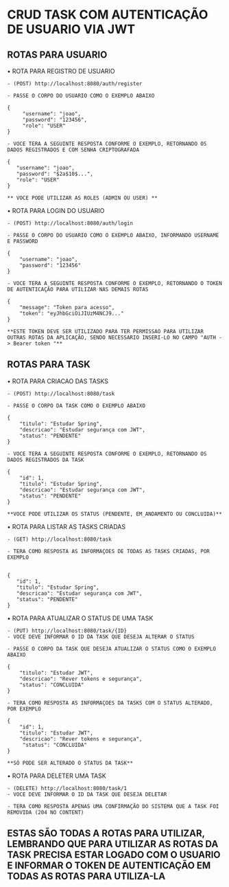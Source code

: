 
# CRUD TASK COM AUTENTICAÇÃO DE USUARIO VIA JWT








## ROTAS PARA USUARIO


• ROTA PARA REGISTRO DE USUARIO
    
    - (POST) http://localhost:8080/auth/register

    - PASSE O CORPO DO USUARIO COMO O EXEMPLO ABAIXO

    {
         "username": "joao",
         "password": "123456",
         "role": "USER"
    } 

    - VOCE TERA A SEGUINTE RESPOSTA CONFORME O EXEMPLO, RETORNANDO OS DADOS REGISTRADOS E COM SENHA CRIPTOGRAFADA

    {
       "username": "joao",
       "password": "$2a$10$...",
       "role": "USER"
    }

    ** VOCE PODE UTILIZAR AS ROLES (ADMIN OU USER) **

• ROTA PARA LOGIN DO USUARIO 

    - (POST) http://localhost:8080/auth/login

    - PASSE O CORPO DO USUARIO COMO O EXEMPLO ABAIXO, INFORMANDO USERNAME E PASSWORD

    {
        "username": "joao",
        "password": "123456"
    }

    - VOCE TERA A SEGUINTE RESPOSTA CONFORME O EXEMPLO, RETORNANDO O TOKEN DE AUTENTICAÇÃO PARA UTILIZAR NAS DEMAIS ROTAS 

    {
    	"message": "Token para acesso",
	    "token": "eyJhbGciOiJIUzM4NCJ9..."
    }

    **ESTE TOKEN DEVE SER UTILIZADO PARA TER PERMISSAO PARA UTILIZAR OUTRAS ROTAS DA APLICAÇÃO, SENDO NECESSARIO INSERI-LO NO CAMPO "AUTH -> Bearer token "**





## ROTAS PARA TASK

• ROTA PARA CRIACAO DAS TASKS 

    - (POST) http://localhost:8080/task

    - PASSE O CORPO DA TASK COMO O EXEMPLO ABAIXO

    {
        "titulo": "Estudar Spring",
        "descricao": "Estudar segurança com JWT",
        "status": "PENDENTE"
    }

    - VOCE TERA A SEGUINTE RESPOSTA CONFORME O EXEMPLO, RETORNANDO OS DADOS REGISTRADOS DA TASK

    {
        "id": 1,
        "titulo": "Estudar Spring",
        "descricao": "Estudar segurança com JWT",
        "status": "PENDENTE"
    }

    **VOCE PODE UTILIZAR OS STATUS (PENDENTE, EM_ANDAMENTO OU CONCLUIDA)**

• ROTA PARA LISTAR AS TASKS CRIADAS 

    - (GET) http://localhost:8080/task

    - TERA COMO RESPOSTA AS INFORMAÇOES DE TODAS AS TASKS CRIADAS, POR EXEMPLO 

    
    {
       "id": 1,
       "titulo": "Estudar Spring",
       "descricao": "Estudar segurança com JWT",
       "status": "PENDENTE"
    }

• ROTA PARA ATUALIZAR O STATUS DE UMA TASK 

    - (PUT) http://localhost:8080/task/{ID}
    - VOCE DEVE INFORMAR O ID DA TASK QUE DESEJA ALTERAR O STATUS

    - PASSE O CORPO DA TASK QUE DESEJA ATUALIZAR O STATUS COMO O EXEMPLO ABAIXO

    {
        "titulo": "Estudar JWT",
        "descricao": "Rever tokens e segurança",
        "status": "CONCLUIDA"
    }

    - TERA COMO RESPOSTA AS INFORMAÇOES DA TASKS COM O STATUS ALTERADO, POR EXEMPLO 

    {
        "id": 1,
        "titulo": "Estudar JWT",
        "descricao": "Rever tokens e segurança",
         "status": "CONCLUIDA"
    }

    **SÓ PODE SER ALTERADO O STATUS DA TASK**

• ROTA PARA DELETER UMA TASK 

    - (DELETE) http://localhost:8080/task/1
    - VOCE DEVE INFORMAR O ID DA TASK QUE DESEJA DELETAR

    - TERA COMO RESPOSTA APENAS UMA CONFIRMAÇÃO DO SISTEMA QUE A TASK FOI REMOVIDA (204 NO CONTENT)




## ESTAS SÃO TODAS A ROTAS PARA UTILIZAR, LEMBRANDO QUE PARA UTILIZAR AS ROTAS DA TASK PRECISA ESTAR LOGADO COM O USUARIO E INFORMAR O TOKEN DE AUTENTICAÇÃO EM TODAS AS ROTAS PARA UTILIZA-LA
